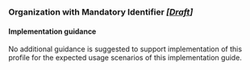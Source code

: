 ### Organization with Mandatory Identifier *[[Draft](http://hl7.org/fhir/r4/valueset-publication-status.html)]*

#### Implementation guidance
No additional guidance is suggested to support implementation of this profile for the expected usage scenarios of this implementation guide.

